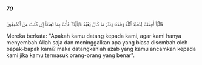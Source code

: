 ##### 70

<span class="ayah">قَالُوٓا۟ أَجِئْتَنَا لِنَعْبُدَ ٱللَّهَ وَحْدَهُۥ وَنَذَرَ مَا كَانَ يَعْبُدُ ءَابَآؤُنَا ۖ فَأْتِنَا بِمَا تَعِدُنَآ إِن كُنتَ مِنَ ٱلصَّٰدِقِينَ</span>

<span class="ayah_translation">Mereka berkata: "Apakah kamu datang kepada kami, agar kami hanya menyembah Allah saja dan meninggalkan apa yang biasa disembah oleh bapak-bapak kami? maka datangkanlah azab yang kamu ancamkan kepada kami jika kamu termasuk orang-orang yang benar".</span>
